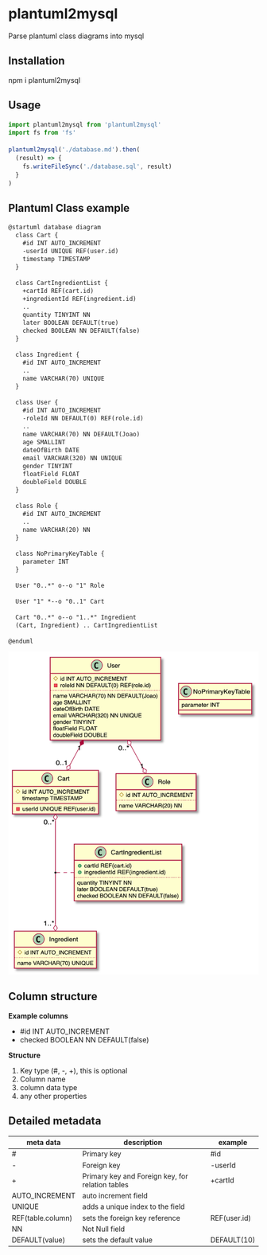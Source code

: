 # plantuml2mysql
Parse plantuml class diagrams into mysql

## Installation

npm i plantuml2mysql

## Usage

```typescript
import plantuml2mysql from 'plantuml2mysql'
import fs from 'fs'

plantuml2mysql('./database.md').then(
  (result) => {
    fs.writeFileSync('./database.sql', result)
  }
)

```

## Plantuml Class example

```
@startuml database diagram
  class Cart {
    #id INT AUTO_INCREMENT
    -userId UNIQUE REF(user.id)
    timestamp TIMESTAMP
  }

  class CartIngredientList {
    +cartId REF(cart.id)
    +ingredientId REF(ingredient.id)
    ..
    quantity TINYINT NN
    later BOOLEAN DEFAULT(true)
    checked BOOLEAN NN DEFAULT(false)
  }

  class Ingredient {
    #id INT AUTO_INCREMENT
    ..
    name VARCHAR(70) UNIQUE
  }
  
  class User {
    #id INT AUTO_INCREMENT
    -roleId NN DEFAULT(0) REF(role.id)
    ..
    name VARCHAR(70) NN DEFAULT(Joao)
    age SMALLINT
    dateOfBirth DATE
    email VARCHAR(320) NN UNIQUE
    gender TINYINT
    floatField FLOAT
    doubleField DOUBLE
  }
  
  class Role {
    #id INT AUTO_INCREMENT
    ..
    name VARCHAR(20) NN
  }

  class NoPrimaryKeyTable {
    parameter INT
  }
  
  User "0..*" o--o "1" Role

  User "1" *--o "0..1" Cart

  Cart "0..*" o--o "1..*" Ingredient
  (Cart, Ingredient) .. CartIngredientList

@enduml
```

![diagram](./assets/dbdiagram.png)

## Column structure

**Example columns**
- \#id INT AUTO_INCREMENT
- checked BOOLEAN NN DEFAULT(false)

**Structure**
1. Key type (#, -, +), this is optional
2. Column name
3. column data type
4. any other properties

## Detailed metadata

|meta data| description | example |
|-|-|-|
| # | Primary key | #id |
| - | Foreign key | -userId |
| + | Primary key and Foreign key, for relation tables | +cartId |
| AUTO_INCREMENT | auto increment field |
| UNIQUE| adds a unique index to the field |
| REF(table.column) | sets the foreign key reference | REF(user.id) |
| NN | Not Null field |
| DEFAULT(value) | sets the default value | DEFAULT(10) |
